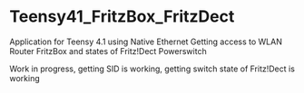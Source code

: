 # Teensy41_FritzBox_FritzDect

Application for Teensy 4.1 using Native Ethernet
Getting access to WLAN Router FritzBox and states of Fritz!Dect Powerswitch

Work in progress, getting SID is working, getting switch state of Fritz!Dect is working





